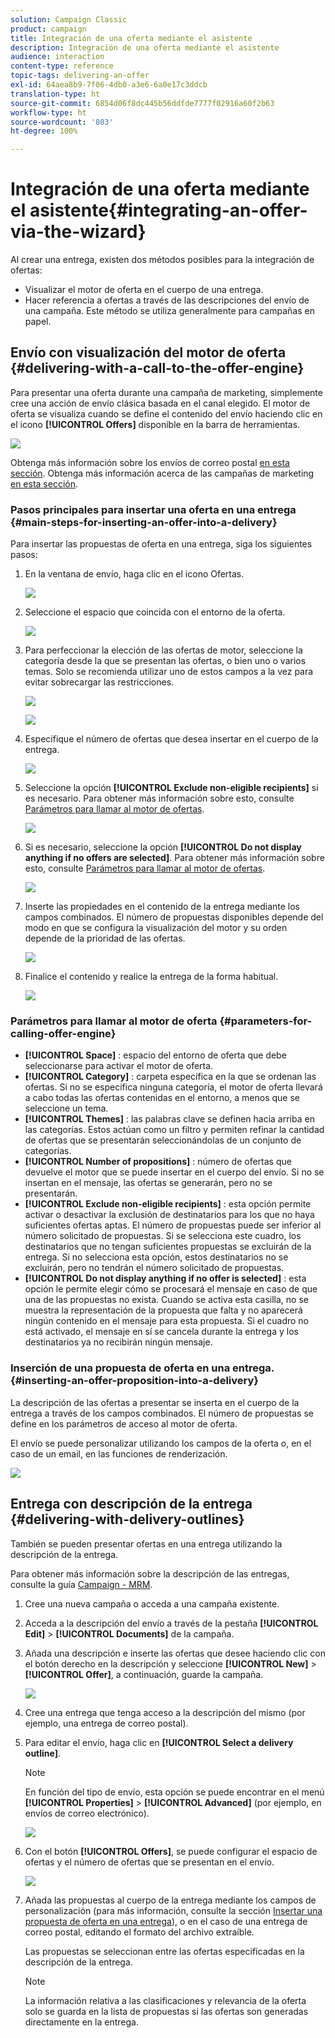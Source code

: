 ```yaml
---
solution: Campaign Classic
product: campaign
title: Integración de una oferta mediante el asistente
description: Integración de una oferta mediante el asistente
audience: interaction
content-type: reference
topic-tags: delivering-an-offer
exl-id: 64aea8b9-7f06-4db0-a3e6-6a0e17c3ddcb
translation-type: ht
source-git-commit: 6854d06f8dc445b56ddfde7777f02916a60f2b63
workflow-type: ht
source-wordcount: '803'
ht-degree: 100%

---
```


# Integración de una oferta mediante el asistente{#integrating-an-offer-via-the-wizard}

Al crear una entrega, existen dos métodos posibles para la integración de ofertas:

* Visualizar el motor de oferta en el cuerpo de una entrega.
* Hacer referencia a ofertas a través de las descripciones del envío de una campaña. Este método se utiliza generalmente para campañas en papel.

## Envío con visualización del motor de oferta {#delivering-with-a-call-to-the-offer-engine}

Para presentar una oferta durante una campaña de marketing, simplemente cree una acción de envío clásica basada en el canal elegido. El motor de oferta se visualiza cuando se define el contenido del envío haciendo clic en el icono **[!UICONTROL Offers]** disponible en la barra de herramientas.

![](assets/offer_delivery_009.png)

Obtenga más información sobre los envíos de correo postal [en esta sección](../../delivery/using/about-direct-mail-channel.md). Obtenga más información acerca de las campañas de marketing [en esta sección](../../campaign/using/setting-up-marketing-campaigns.md).

### Pasos principales para insertar una oferta en una entrega {#main-steps-for-inserting-an-offer-into-a-delivery}

Para insertar las propuestas de oferta en una entrega, siga los siguientes pasos:

1. En la ventana de envío, haga clic en el icono Ofertas.

   ![](assets/offer_delivery_001.png)

1. Seleccione el espacio que coincida con el entorno de la oferta.

   ![](assets/offer_delivery_002.png)

1. Para perfeccionar la elección de las ofertas de motor, seleccione la categoría desde la que se presentan las ofertas, o bien uno o varios temas. Solo se recomienda utilizar uno de estos campos a la vez para evitar sobrecargar las restricciones.

   ![](assets/offer_delivery_003.png)

   ![](assets/offer_delivery_004.png)

1. Especifique el número de ofertas que desea insertar en el cuerpo de la entrega.

   ![](assets/offer_delivery_005.png)

1. Seleccione la opción **[!UICONTROL Exclude non-eligible recipients]** si es necesario. Para obtener más información sobre esto, consulte [Parámetros para llamar al motor de ofertas](#parameters-for-calling-offer-engine).

   ![](assets/offer_delivery_006.png)

1. Si es necesario, seleccione la opción **[!UICONTROL Do not display anything if no offers are selected]**. Para obtener más información sobre esto, consulte [Parámetros para llamar al motor de ofertas](#parameters-for-calling-offer-engine).

   ![](assets/offer_delivery_007.png)

1. Inserte las propiedades en el contenido de la entrega mediante los campos combinados. El número de propuestas disponibles depende del modo en que se configura la visualización del motor y su orden depende de la prioridad de las ofertas.

   ![](assets/offer_delivery_008.png)

1. Finalice el contenido y realice la entrega de la forma habitual.

   ![](assets/offer_delivery_010.png)

### Parámetros para llamar al motor de oferta {#parameters-for-calling-offer-engine}

* **[!UICONTROL Space]** : espacio del entorno de oferta que debe seleccionarse para activar el motor de oferta.
* **[!UICONTROL Category]** : carpeta específica en la que se ordenan las ofertas. Si no se especifica ninguna categoría, el motor de oferta llevará a cabo todas las ofertas contenidas en el entorno, a menos que se seleccione un tema.
* **[!UICONTROL Themes]** : las palabras clave se definen hacia arriba en las categorías. Estos actúan como un filtro y permiten refinar la cantidad de ofertas que se presentarán seleccionándolas de un conjunto de categorías.
* **[!UICONTROL Number of propositions]** : número de ofertas que devuelve el motor que se puede insertar en el cuerpo del envío. Si no se insertan en el mensaje, las ofertas se generarán, pero no se presentarán.
* **[!UICONTROL Exclude non-eligible recipients]** : esta opción permite activar o desactivar la exclusión de destinatarios para los que no haya suficientes ofertas aptas. El número de propuestas puede ser inferior al número solicitado de propuestas. Si se selecciona este cuadro, los destinatarios que no tengan suficientes propuestas se excluirán de la entrega. Si no selecciona esta opción, estos destinatarios no se excluirán, pero no tendrán el número solicitado de propuestas.
* **[!UICONTROL Do not display anything if no offer is selected]** : esta opción le permite elegir cómo se procesará el mensaje en caso de que una de las propuestas no exista. Cuando se activa esta casilla, no se muestra la representación de la propuesta que falta y no aparecerá ningún contenido en el mensaje para esta propuesta. Si el cuadro no está activado, el mensaje en sí se cancela durante la entrega y los destinatarios ya no recibirán ningún mensaje.

### Inserción de una propuesta de oferta en una entrega.{#inserting-an-offer-proposition-into-a-delivery}

La descripción de las ofertas a presentar se inserta en el cuerpo de la entrega a través de los campos combinados. El número de propuestas se define en los parámetros de acceso al motor de oferta.

El envío se puede personalizar utilizando los campos de la oferta o, en el caso de un email, en las funciones de renderización.

![](assets/offer_delivery_011.png)

## Entrega con descripción de la entrega {#delivering-with-delivery-outlines}

También se pueden presentar ofertas en una entrega utilizando la descripción de la entrega.

Para obtener más información sobre la descripción de las entregas, consulte la guía [Campaign - MRM](../../campaign/using/marketing-campaign-deliveries.md#associating-and-structuring-resources-linked-via-a-delivery-outline).

1. Cree una nueva campaña o acceda a una campaña existente.
1. Acceda a la descripción del envío a través de la pestaña **[!UICONTROL Edit]** > **[!UICONTROL Documents]** de la campaña.
1. Añada una descripción e inserte las ofertas que desee haciendo clic con el botón derecho en la descripción y seleccione **[!UICONTROL New]** > **[!UICONTROL Offer]**, a continuación, guarde la campaña.

   ![](assets/int_compo_offre1.png)

1. Cree una entrega que tenga acceso a la descripción del mismo (por ejemplo, una entrega de correo postal).
1. Para editar el envío, haga clic en **[!UICONTROL Select a delivery outline]**.

   >[!NOTE]
   >
   >En función del tipo de envío, esta opción se puede encontrar en el menú **[!UICONTROL Properties]** > **[!UICONTROL Advanced]** (por ejemplo, en envíos de correo electrónico).

   ![](assets/int_compo_offre2.png)

1. Con el botón **[!UICONTROL Offers]**, se puede configurar el espacio de ofertas y el número de ofertas que se presentan en el envío.

   ![](assets/int_compo_offre3.png)

1. Añada las propuestas al cuerpo de la entrega mediante los campos de personalización (para más información, consulte la sección [Insertar una propuesta de oferta en una entrega](#inserting-an-offer-proposition-into-a-delivery)), o en el caso de una entrega de correo postal, editando el formato del archivo extraíble.

   Las propuestas se seleccionan entre las ofertas especificadas en la descripción de la entrega.

   >[!NOTE]
   >
   >La información relativa a las clasificaciones y relevancia de la oferta solo se guarda en la lista de propuestas si las ofertas son generadas directamente en la entrega.
